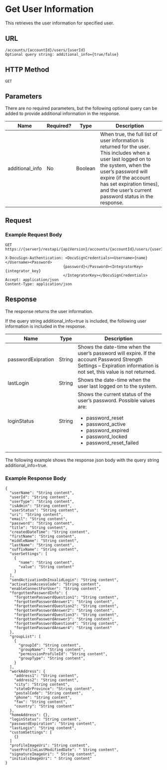 # Get User Information

This retrieves the user information for specified user.

## URL

    /accounts/{accountId}/users/{userId}
    Optional query string: additional_info={true/false}

## HTTP Method

    GET

## Parameters

There are no required parameters, but the following optional query can be added to provide additional information in the response.

|Name|Required?|Type|Description|
|----|---------|----|-----------|
|additional_info|No|Boolean|When true, the full list of user information is returned for the user. This includes when a user last logged on to the system, when the user’s password will expire (if the account has set expiration times), and the user’s current password status in the response.|

## Request

### Example Request Body

    GET https://{server}/restapi/{apiVersion}/accounts/{accountId}/users/{userId}
    
    X-DocuSign-Authentication: <DocuSignCredentials><Username>{name}</Username><Password>
                              {password}</Password><IntegratorKey>{integrator_key}
                              </IntegratorKey></DocuSignCredentials>
    Accept: application/json
    Content-Type: application/json

## Response

The response returns the user information.

If the query string additional_info=true is included, the following user information is included in the response.

|Name|Type|Description|
|----|----|-----------|
|passwordExipration|String|Shows the date-time when the user’s password will expire. If the account Password Strength Settings – Expiration information is not set, this value is not returned.|
|lastLogin|String|Shows the date-time when the user last logged on to the system.|
|loginStatus|String|Shows the current status of the user’s password. Possible values are:<ul><li>password_reset</li><li>password_active</li><li>password_expired</li><li>password_locked</li><li>password_reset_failed</li></ul>|

The following example shows the response json body with the query string additional_info=true.

### Example Response Body

    {
      "userName": "String content",
      "userId": "String content",
      "userType": "String content",
      "isAdmin": "String content",
      "userStatus": "String content",
      "uri": "String content",
      "email": "String content",
      "password": "String content",
      "title": "String content",
      "createdDateTime": "String content",
      "firstName": "String content",
      "middleName": "String content",
      "lastName": "String content",
      "suffixName": "String content",
      "userSettings": [
        {
          "name": "String content",
          "value": "String content"
        }
      ],
      "sendActivationOnInvalidLogin": "String content",
      "activationAccessCode": "String content",
      "enableConnectForUser": "String content",
      "forgottenPasswordInfo": {
        "forgottenPasswordQuestion1": "String content",
        "forgottenPasswordAnswer1": "String content",
        "forgottenPasswordQuestion2": "String content",
        "forgottenPasswordAnswer2": "String content",
        "forgottenPasswordQuestion3": "String content",
        "forgottenPasswordAnswer3": "String content",
        "forgottenPasswordQuestion4": "String content",
        "forgottenPasswordAnswer4": "String content"
      },
      "groupList": [
        {
          "groupId": "String content",
          "groupName": "String content",
          "permissionProfileId": "String content",
          "groupType": "String content",
        }
      ],
      "workAddress": {
        "address1": "String content",
        "address2": "String content",
        "city": "String content",
        "stateOrProvince": "String content",
        "postalCode": "String content",
        "phone": "String content",
        "fax": "String content",
        "country": "String content"
      },
      "homeAddress": {},
      "loginStatus": "String content",
      "passwordExpiration": "String content",
      "lastLogin": "String content",
      "customSettings": [
        {}
      ]
      "profileImageUri": "String content",
      "userProfileLastModifiedDate": " String content",
      "signatureImageUri": " String content",
      "initialsImageUri": " String content"
    }
